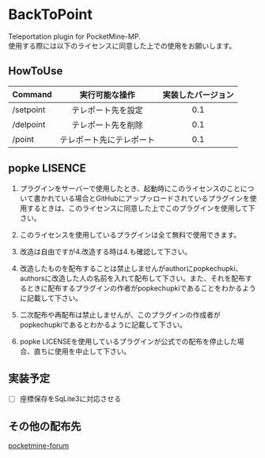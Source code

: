 # BackToPoint
Teleportation plugin for PocketMine-MP.  
使用する際には以下のライセンスに同意した上での使用をお願いします。
## HowToUse
| Command | 実行可能な操作 | 実装したバージョン |
|:-----------|:------------:|:------------:|
| /setpoint  | テレポート先を設定       | 0.1 |
| /delpoint  | テレポート先を削除       | 0.1 |
| /point     | テレポート先にテレポート | 0.1 |
## popke LISENCE
1. プラグインをサーバーで使用したとき、起動時にこのライセンスのことについて書かれている場合とGitHubにアップッロードされているプラグインを使用するときは、このライセンスに同意した上でこのプラグインを使用して下さい。

2. このライセンスを使用しているプラグインは全て無料で使用できます。

3. 改造は自由ですが4.改造する時は4.も確認して下さい。

4. 改造したものを配布することは禁止しませんがauthorにpopkechupki、authorsに改造した人の名前を入れて配布して下さい。また、それを配布するときに配布するプラグインの作者がpopkechupkiであることをわかるように記載して下さい。

5. 二次配布や再配布は禁止しませんが、このプラグインの作成者がpopkechupkiであるとわかるように記載して下さい。

6. popke LICENSEを使用しているプラグインが公式での配布を停止した場合、直ちに使用を中止して下さい。

## 実装予定
- [ ] 座標保存をSqLite3に対応させる

## その他の配布先
[pocketmine-forum](https://github.com/ncxx-sl-lab)
